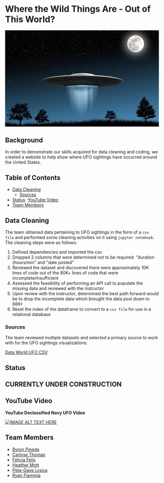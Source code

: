 # Where the Wild Things Are - Out of This World?

![alien](images/flying_saucer.png)

## **Background**

In order to demonstrate our skills acquired for data cleaning and coding, we created a website to help show where UFO sightings have occurred around the United States.

## **Table of Contents**

- [Data Cleaning](#data-cleaning)
    - [Sources](#sources)
- [Status](#status)
-[YouTube Video](#youtube-video)
- [Team Members](#team-members)

## Data Cleaning

The team obtained data pertaining to UFO sightings in the form of a `csv file` and performed some cleaning activities on it using `jupyter notebook`.  The cleaning steps were as follows:
1. Defined dependencies and imported the csv
2. Dropped 2 columns that were determined not to be required: "duration (hours/min" and "date posted"
3. Reviewed the dataset and discovered there were approximately 10K lines of code out of the 80K+ lines of code that were incomplete/insufficient
4. Assessed the feasibility of performing an API call to populate the missing data and reviewed with the instructor
5. Upon review with the instructor, determined the best path forward would be to drop the incomplete data which brought the data pool down to 66K+
6. Reset the index of the dataframe to convert to a `csv file` for use in a relational database

### Sources

The team reviewed multiple datasets and selected a primary source to work with for the UFO sightings visualizations:

[Data World UFO CSV](https://data.world/timothyrenner/ufo-sightings)

## **Status** 

## CURRENTLY UNDER CONSTRUCTION 

## **YouTube Video**

**YouTube Declassified Navy UFO Video**

[![IMAGE ALT TEXT HERE](http://img.youtube.com/vi/2TumprpOwHY/0.jpg)](https://www.youtube.com/watch?v=2TumprpOwHY)

## **Team Members**
- [Byron Pineda](https://github.com/byronpineda225)
- [Carlyse Thomas](https://github.com/CLyseT)
- [Felicia Felix](https://github.com/Felicia620)
- [Heather Mott](https://github.com/HeathMo)
- [Peta-Gaye Lysius](https://github.com/petagaye2001)
- [Ryan Flammia](https://github.com/rflammia-py)
